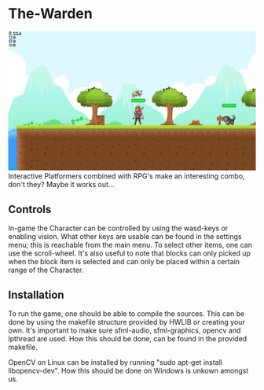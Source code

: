 # The-Warden
![Overview](Deliverables/NewOverview.png)
Interactive Platformers combined with RPG's make an interesting combo, don't they? Maybe it works out...

## Controls
In-game the Character can be controlled by using the wasd-keys or enabling vision. What other keys are usable can be found in the settings menu; this is reachable from the main menu.
To select other items, one can use the scroll-wheel. It's also useful to note that blocks can only picked up when the block item is selected and can only be placed within a certain range of the Character.

## Installation
To run the game, one should be able to compile the sources. This can be done by using the makefile structure provided by HWLIB or creating your own. It's important to make sure sfml-audio, sfml-graphics, opencv and lpthread are used. How this should be done, can be found in the provided makefile.

OpenCV on Linux can be installed by running "sudo apt-get install libopencv-dev". How this should be done on Windows is unkown amongst us.
